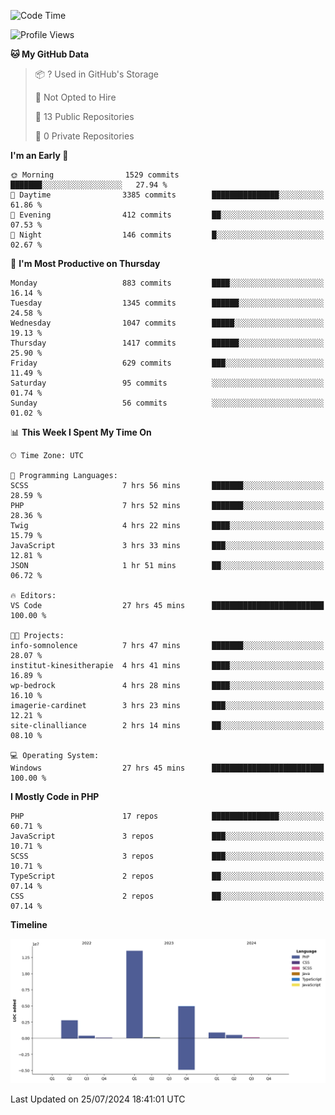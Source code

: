 <!--START_SECTION:waka-->
![Code Time](http://img.shields.io/badge/Code%20Time-1%2C795%20hrs%2045%20mins-blue)

![Profile Views](http://img.shields.io/badge/Profile%20Views-0-blue)

**🐱 My GitHub Data** 

> 📦 ? Used in GitHub's Storage 
 > 
> 🚫 Not Opted to Hire
 > 
> 📜 13 Public Repositories 
 > 
> 🔑 0 Private Repositories 
 > 
**I'm an Early 🐤** 

```text
🌞 Morning                1529 commits        ███████░░░░░░░░░░░░░░░░░░   27.94 % 
🌆 Daytime                3385 commits        ███████████████░░░░░░░░░░   61.86 % 
🌃 Evening                412 commits         ██░░░░░░░░░░░░░░░░░░░░░░░   07.53 % 
🌙 Night                  146 commits         █░░░░░░░░░░░░░░░░░░░░░░░░   02.67 % 
```
📅 **I'm Most Productive on Thursday** 

```text
Monday                   883 commits         ████░░░░░░░░░░░░░░░░░░░░░   16.14 % 
Tuesday                  1345 commits        ██████░░░░░░░░░░░░░░░░░░░   24.58 % 
Wednesday                1047 commits        █████░░░░░░░░░░░░░░░░░░░░   19.13 % 
Thursday                 1417 commits        ██████░░░░░░░░░░░░░░░░░░░   25.90 % 
Friday                   629 commits         ███░░░░░░░░░░░░░░░░░░░░░░   11.49 % 
Saturday                 95 commits          ░░░░░░░░░░░░░░░░░░░░░░░░░   01.74 % 
Sunday                   56 commits          ░░░░░░░░░░░░░░░░░░░░░░░░░   01.02 % 
```


📊 **This Week I Spent My Time On** 

```text
🕑︎ Time Zone: UTC

💬 Programming Languages: 
SCSS                     7 hrs 56 mins       ███████░░░░░░░░░░░░░░░░░░   28.59 % 
PHP                      7 hrs 52 mins       ███████░░░░░░░░░░░░░░░░░░   28.36 % 
Twig                     4 hrs 22 mins       ████░░░░░░░░░░░░░░░░░░░░░   15.79 % 
JavaScript               3 hrs 33 mins       ███░░░░░░░░░░░░░░░░░░░░░░   12.81 % 
JSON                     1 hr 51 mins        ██░░░░░░░░░░░░░░░░░░░░░░░   06.72 % 

🔥 Editors: 
VS Code                  27 hrs 45 mins      █████████████████████████   100.00 % 

🐱‍💻 Projects: 
info-somnolence          7 hrs 47 mins       ███████░░░░░░░░░░░░░░░░░░   28.07 % 
institut-kinesitherapie  4 hrs 41 mins       ████░░░░░░░░░░░░░░░░░░░░░   16.89 % 
wp-bedrock               4 hrs 28 mins       ████░░░░░░░░░░░░░░░░░░░░░   16.10 % 
imagerie-cardinet        3 hrs 23 mins       ███░░░░░░░░░░░░░░░░░░░░░░   12.21 % 
site-clinalliance        2 hrs 14 mins       ██░░░░░░░░░░░░░░░░░░░░░░░   08.10 % 

💻 Operating System: 
Windows                  27 hrs 45 mins      █████████████████████████   100.00 % 
```

**I Mostly Code in PHP** 

```text
PHP                      17 repos            ███████████████░░░░░░░░░░   60.71 % 
JavaScript               3 repos             ███░░░░░░░░░░░░░░░░░░░░░░   10.71 % 
SCSS                     3 repos             ███░░░░░░░░░░░░░░░░░░░░░░   10.71 % 
TypeScript               2 repos             ██░░░░░░░░░░░░░░░░░░░░░░░   07.14 % 
CSS                      2 repos             ██░░░░░░░░░░░░░░░░░░░░░░░   07.14 % 
```



**Timeline**

![Lines of Code chart](https://raw.githubusercontent.com/tahar-elgunaoui/tahar-elgunaoui/main/assets/bar_graph.png)


 Last Updated on 25/07/2024 18:41:01 UTC
<!--END_SECTION:waka-->
